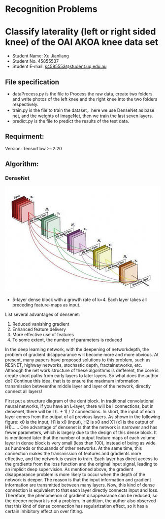 # Recognition Problems
# Classify laterality (left or right sided knee) of the OAI AKOA knee data set
* Student Name: Xu Jianliang
* Student No. 45855537
* Student E-mail: s4585553@student.uq.edu.au

## File specification
* dataProcess.py is the file to Process the raw data, create two folders and write photos of the left knee and the right knee into the two folders respectively.
* train.py is the file to train the dataset，here we use DenseNet as base net, and the weights of ImageNet, then we train the last seven layers.
* predict.py is the file to predict the results of the test data.

## Requirment:
Version: Tensorflow >=2.20

## Algorithm:
### DenseNet
![image](https://github.com/Alexu0506/PatternFlow/blob/topic-recognition/recognition/p1.png)
* 5-layer dense block with a growth rate of k=4. Each layer takes all preceding feature-maps as input.  

List several advantages of densenet:
1. Reduced vanishing gradient
2. Enhanced feature delivery
3. More effective use of features
4. To some extent, the number of parameters is reduced

In the deep learning network, with the deepening of networkdepth, the problem of gradient disappearance will become more and more obvious.
At present, many papers have proposed solutions to this problem, such as RESNET, highway networks, stochastic depth, fractalnetworks, etc.
Although the net work structure of these algorithms is defferent, the core is: create short paths from early layers to later layers.
So what does the author do? Continue this idea, that is to ensure the maximum information transmission betweenthe middle layer and layer of the network,
directly connect all layers!

First put a structure diagram of the dent block. In traditional convolutional neural networks, if you have an L-layer, there will be l connections, but in densenet, there will be l (L + 1) / 2 connections. In short, the input of each layer comes from the output of all previous layers. As shown in the following figure: x0 is the input, H1 is x0 (input), H2 is x0 and X1 (x1 is the output of H1)……
One advantage of densenet is that the network is narrower and has fewer parameters, which is largely due to the design of this dense block. It is mentioned later that the number of output feature maps of each volume layer in dense block is very small (less than 100), instead of being as wide as hundreds or thousands of other networks. At the same time, this connection makes the transmission of features and gradients more effective, and the network is easier to train. Each layer has direct access to the gradients from the loss function and the original input signal, leading to an implicit deep supervision. As mentioned above, the gradient disappearance problem is more likely to occur when the depth of the network is deeper. The reason is that the input information and gradient information are transmitted between many layers. Now, this kind of dense connection is equivalent to that each layer directly connects input and loss. Therefore, the phenomenon of gradient disappearance can be reduced, so the deeper network is not a problem. In addition, the author also observed that this kind of dense connection has regularization effect, so it has a certain inhibitory effect on over fitting.
